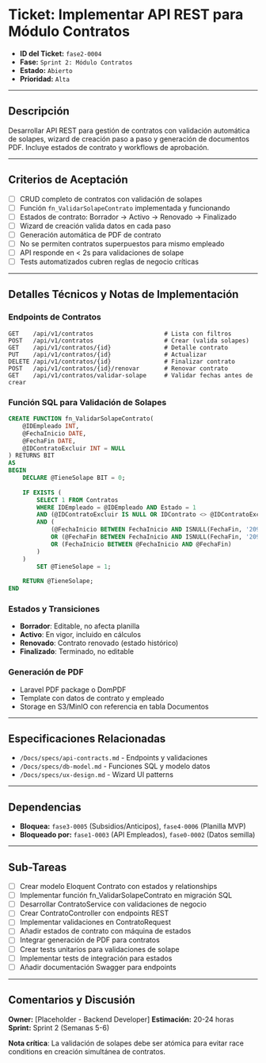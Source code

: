# Ticket: Implementar API REST para Módulo Contratos

- **ID del Ticket:** `fase2-0004`
- **Fase:** `Sprint 2: Módulo Contratos`
- **Estado:** `Abierto`
- **Prioridad:** `Alta`

---

## Descripción

Desarrollar API REST para gestión de contratos con validación automática de solapes, wizard de creación paso a paso y generación de documentos PDF. Incluye estados de contrato y workflows de aprobación.

---

## Criterios de Aceptación

- [ ] CRUD completo de contratos con validación de solapes
- [ ] Función `fn_ValidarSolapeContrato` implementada y funcionando
- [ ] Estados de contrato: Borrador → Activo → Renovado → Finalizado
- [ ] Wizard de creación valida datos en cada paso
- [ ] Generación automática de PDF de contrato
- [ ] No se permiten contratos superpuestos para mismo empleado
- [ ] API responde en < 2s para validaciones de solape
- [ ] Tests automatizados cubren reglas de negocio críticas

---

## Detalles Técnicos y Notas de Implementación

### Endpoints de Contratos
```http
GET    /api/v1/contratos                    # Lista con filtros
POST   /api/v1/contratos                    # Crear (valida solapes)
GET    /api/v1/contratos/{id}               # Detalle contrato
PUT    /api/v1/contratos/{id}               # Actualizar
DELETE /api/v1/contratos/{id}               # Finalizar contrato
POST   /api/v1/contratos/{id}/renovar       # Renovar contrato
GET    /api/v1/contratos/validar-solape     # Validar fechas antes de crear
```

### Función SQL para Validación de Solapes
```sql
CREATE FUNCTION fn_ValidarSolapeContrato(
    @IDEmpleado INT,
    @FechaInicio DATE,
    @FechaFin DATE,
    @IDContratoExcluir INT = NULL
) RETURNS BIT
AS
BEGIN
    DECLARE @TieneSolape BIT = 0;
    
    IF EXISTS (
        SELECT 1 FROM Contratos
        WHERE IDEmpleado = @IDEmpleado AND Estado = 1
        AND (@IDContratoExcluir IS NULL OR IDContrato <> @IDContratoExcluir)
        AND (
            (@FechaInicio BETWEEN FechaInicio AND ISNULL(FechaFin, '2099-12-31'))
            OR (@FechaFin BETWEEN FechaInicio AND ISNULL(FechaFin, '2099-12-31'))
            OR (FechaInicio BETWEEN @FechaInicio AND @FechaFin)
        )
    )
        SET @TieneSolape = 1;
    
    RETURN @TieneSolape;
END
```

### Estados y Transiciones
- **Borrador**: Editable, no afecta planilla
- **Activo**: En vigor, incluido en cálculos
- **Renovado**: Contrato renovado (estado histórico)
- **Finalizado**: Terminado, no editable

### Generación de PDF
- Laravel PDF package o DomPDF
- Template con datos de contrato y empleado
- Storage en S3/MinIO con referencia en tabla Documentos

---

## Especificaciones Relacionadas

- `/Docs/specs/api-contracts.md` - Endpoints y validaciones
- `/Docs/specs/db-model.md` - Funciones SQL y modelo datos
- `/Docs/specs/ux-design.md` - Wizard UI patterns

---

## Dependencias

- **Bloquea:** `fase3-0005` (Subsidios/Anticipos), `fase4-0006` (Planilla MVP)
- **Bloqueado por:** `fase1-0003` (API Empleados), `fase0-0002` (Datos semilla)

---

## Sub-Tareas

- [ ] Crear modelo Eloquent Contrato con estados y relationships
- [ ] Implementar función fn_ValidarSolapeContrato en migración SQL
- [ ] Desarrollar ContratoService con validaciones de negocio
- [ ] Crear ContratoController con endpoints REST
- [ ] Implementar validaciones en ContratoRequest
- [ ] Añadir estados de contrato con máquina de estados
- [ ] Integrar generación de PDF para contratos
- [ ] Crear tests unitarios para validaciones de solape
- [ ] Implementar tests de integración para estados
- [ ] Añadir documentación Swagger para endpoints

---

## Comentarios y Discusión

**Owner:** [Placeholder - Backend Developer]
**Estimación:** 20-24 horas
**Sprint:** Sprint 2 (Semanas 5-6)

**Nota crítica**: La validación de solapes debe ser atómica para evitar race conditions en creación simultánea de contratos.